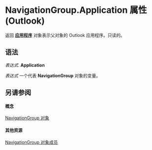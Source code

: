 
# NavigationGroup.Application 属性 (Outlook)

返回 **[应用程序](797003e7-ecd1-eccb-eaaf-32d6ddde8348.md)** 对象表示父对象的 Outlook 应用程序。只读的。


## 语法

 _表达式_. **Application**

 _表达式_ 一个代表 **NavigationGroup** 对象的变量。


## 另请参阅


#### 概念


[NavigationGroup 对象](a96eb2b1-af1f-71b2-6a0b-dcb5078beb1f.md)
#### 其他资源


[NavigationGroup 对象成员](0383772b-68d6-aaa3-564f-bf15c28fa9f7.md)